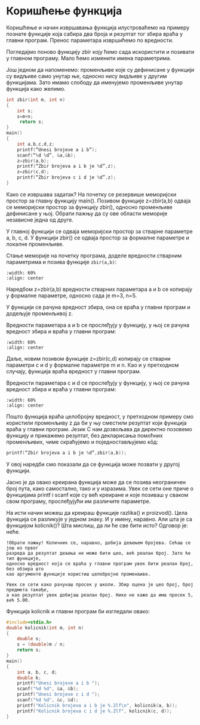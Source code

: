 # Коришћење функција

Коришћење и начин извршавања функција илустроваћемо на примеру познате функције која
сабира два броја и резултат тог збира враћа у главни програм. Пренос параметара
извршићемо по вредности.

Погледајмо поново функцију zbir коју ћемо сада искористити и позивати у главном
програму. Мало ћемо изменити имена параметрима.

Још једном да напоменемо: променљиве које су дефинисане у функцији су видљиве само
унутар ње, односно нису видљиве у другим функцијама. Зато имамо слободу да именујемо
променљиве унутар функција како желимо.

```c
int zbir(int m, int n)
{
	int s;
 	s=m+n;
     return s;
}
main()
{
	int a,b,c,d,z;
	printf(“Unesi brojeve a i b”);
	scanf(“%d %d”, &a,&b);
	z=zbir(a,b);
	printf(“Zbir brojeva a i b je %d”,z);
	z=zbir(c,d);
	printf(“Zbir brojeva c i d je %d”,z);
}
```

Како се извршава задатак? На почетку се резервише меморијски простор за главну функцију
main(). Позивом функције z=zbir(a,b) одваја се меморијски простор за функцију zbir(),
односно променљиве дефинисане у њој. Обрати пажњу да су ове области меморије независне
једна од друге.

У главној функцији се одваја меморијски простор за стварне параметре a, b, c, d. У
функцији zbir() се одваја простор за формалне параметре и локалне променљиве.

Стање меморије на почетку програма, доделе вредности стварним параметрима и позива
функције `zbir(a,b)`:

```{image} images/Picture3.png
:width: 60%
:align: center
```

Наредбом z=zbir(a,b) вредности стварних параметара а и b се копирају у формалне
параметре, односно сада је m=3, n=5.

У функцији се рачуна вредност збира, она се враћа у главни програм и додељује
променљивој z.

Вредности параметара а и b се прослеђују у функцију, у њој се рачуна вредност збира
и враћа у главни програм:

```{image} images/Picture4.png
:width: 60%
:align: center
```

Даље, новим позивом функције z=zbir(c,d) копирају се стварни параметри c и d у
формалне параметре m и n. Као и у претходном случају, функција враћа вредност у
главни програм.

Вредности параметара c и d се прослеђују у функцију, у њој се рачуна вредност збира
и враћа у главни програм:

```{image} images/Picture5.png
:width: 60%
:align: center
```

Пошто функција враћа целобројну вредност, у претходном примеру смо користили
променљиву z да би у њу сместили резултат који функција враћа у главни програм. Језик
С нам дозвољава да директно позовемо функцију и прикажемо резултат, без декларисања
помоћних променљивих, чиме скраћујемо и поједностављујемо кôд:

```c
printf(“Zbir brojeva a i b je %d”,zbir(a,b));
```

У овој наредби смо показали да се функција може позвати у другој функцији.

Јасно је да овако креирана функција може да се позива неограничен број пута, како
самостално, тако и у изразима. Увек се сети оне приче о функцијама printf i scanf
које су већ креиране и које позиваш у сваком свом програму, прослеђујући им различите
параметре.

На исти начин можеш да креираш функције razlika() и proizvod(). Цела функција се
разликује у једном знаку. И у имену, наравно. Али шта је са функцијом kolicnik()?
Шта мислиш, да ли ће све бити исто? Одговор је: неће.

```{infonote}
!Обрати пажњу! Количник се, наравно, добија дељењем бројева. Сећаш се још из првог
разреда да резултат дељења не може бити цео, већ реалан број. Зато ће тип функције,
односно вредност која се враћа у главни програм увек бити реалан број, без обзира што
као аргументе функције користиш целобројне променљиве.

Увек се сети како рачунаш просек у школи. Збир оцена је цео број, број предмета такође,
а као резултат увек добијаш реалан број. Нико не каже да има просек 5, већ 5.00.
```

Функција kolicnik и главни програм би изгледали овако:

```c
#include<stdio.h>
double kolicnik(int m, int n)
{
	double s;
	s = (double)m / n;
	return s;
}
main()
{
	int a, b, c, d;
	double k;
	printf("Unesi brojeve a i b ");
	scanf("%d %d", &a, &b);
	printf("Unesi brojeve c i d ");
	scanf("%d %d", &c, &d);
	printf("Kolicnik brojeva a i b je %.2lf\n", kolicnik(a, b));
	printf("Kolicnik brojeva c i d je %.2lf", kolicnik(c, d));
}
```
